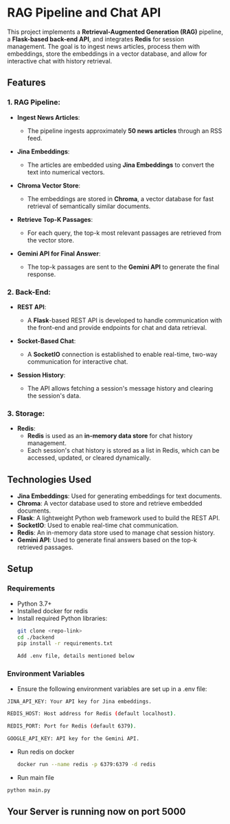 # RAG Pipeline and Chat API

This project implements a **Retrieval-Augmented Generation (RAG)** pipeline, a **Flask-based back-end API**, and integrates **Redis** for session management. The goal is to ingest news articles, process them with embeddings, store the embeddings in a vector database, and allow for interactive chat with history retrieval.

## Features

### 1. RAG Pipeline:
- **Ingest News Articles**: 
  - The pipeline ingests approximately **50 news articles** through an RSS feed.
  
- **Jina Embeddings**: 
  - The articles are embedded using **Jina Embeddings** to convert the text into numerical vectors.
  
- **Chroma Vector Store**: 
  - The embeddings are stored in **Chroma**, a vector database for fast retrieval of semantically similar documents.

- **Retrieve Top-K Passages**: 
  - For each query, the top-k most relevant passages are retrieved from the vector store.

- **Gemini API for Final Answer**: 
  - The top-k passages are sent to the **Gemini API** to generate the final response.

### 2. Back-End:
- **REST API**:
  - A **Flask**-based REST API is developed to handle communication with the front-end and provide endpoints for chat and data retrieval.

- **Socket-Based Chat**:
  - A **SocketIO** connection is established to enable real-time, two-way communication for interactive chat.

- **Session History**:
  - The API allows fetching a session's message history and clearing the session's data.

### 3. Storage:
- **Redis**:
  - **Redis** is used as an **in-memory data store** for chat history management.
  - Each session's chat history is stored as a list in Redis, which can be accessed, updated, or cleared dynamically.

## Technologies Used
- **Jina Embeddings**: Used for generating embeddings for text documents.
- **Chroma**: A vector database used to store and retrieve embedded documents.
- **Flask**: A lightweight Python web framework used to build the REST API.
- **SocketIO**: Used to enable real-time chat communication.
- **Redis**: An in-memory data store used to manage chat session history.
- **Gemini API**: Used to generate final answers based on the top-k retrieved passages.

## Setup

### Requirements
- Python 3.7+
- Installed docker for redis
- Install required Python libraries:
  ```bash
  git clone <repo-link>
  cd ./backend
  pip install -r requirements.txt

  Add .env file, details mentioned below
  ```

### Environment Variables
- Ensure the following environment variables are set up in a .env file:
```bash
JINA_API_KEY: Your API key for Jina embeddings.

REDIS_HOST: Host address for Redis (default localhost).

REDIS_PORT: Port for Redis (default 6379).

GOOGLE_API_KEY: API key for the Gemini API.
```

- Run redis on docker
  ```bash
  docker run --name redis -p 6379:6379 -d redis
  ```

- Run main file
```bash
python main.py
```
## Your Server is running now on port 5000
